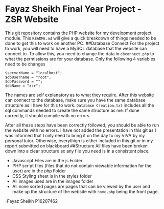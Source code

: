 # Fayaz Sheikh Final Year Project - ZSR Website
This git repository contains the PHP website for my development project module. This `README.md` will give a quick breakdown of things needed to be done to get this to work on another PC.
##Database Connect
For the project to work, you will need to have a MySQL database that the website can connect to. To allow this, you need to change the data in `dbconnect.php` to what the permissions are for your database. Only the following 4 variables need to be changes
```
$serverName = "localhost";
$dbUsername = "root";
$dbPassword = "";
$dbName = "zsr";
```
The names are self explanatory as to what they require. After this website can connect to the database, make sure you have the same database structure as I have for this to work. `Database Creation.txt` includes all the sql commands needed to create the same structure as me. If done correctly, it should compile with no errors. 

After all these steps have been correctly followed, you should be able to run the website with no errors. I have not added the presentation in this git as I was informed that I only need to bring it on the day to my VIVA by my personal tutor. Otherwise, everythign is either included in this git or in my report submitted on blackboard
##Structure
All files have been broken down into a clear structure so any file you need is in a consistent place.
 * Javascript Files are in the js Folder
 * PHP script files (files that do not contain viewable information for the user) are in the php Folder
 * CSS Styling sheet is in the styles folder
 * All images used are in the images folder
 * All none sorted pages are pages that can be viewed by the user and make up the structure of the website with `home.php` being the front page.

-Fayaz Sheikh P16207462 
